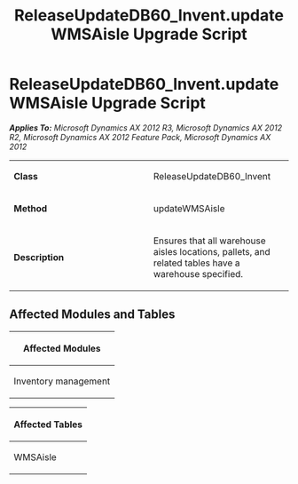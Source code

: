 ﻿---
title: ReleaseUpdateDB60_Invent.updateWMSAisle Upgrade Script
TOCTitle: ReleaseUpdateDB60_Invent.updateWMSAisle Upgrade Script
ms:assetid: 78272614-6f93-75d2-b246-892f744bdd0c
ms:mtpsurl: https://msdn.microsoft.com/en-us/library/JJ719369(v=AX.60)
ms:contentKeyID: 49709159
ms.date: 05/18/2015
mtps_version: v=AX.60
---

# ReleaseUpdateDB60\_Invent.updateWMSAisle Upgrade Script 


_**Applies To:** Microsoft Dynamics AX 2012 R3, Microsoft Dynamics AX 2012 R2, Microsoft Dynamics AX 2012 Feature Pack, Microsoft Dynamics AX 2012_

<table>
<colgroup>
<col style="width: 50%" />
<col style="width: 50%" />
</colgroup>
<tbody>
<tr class="odd">
<td><p><strong>Class</strong></p></td>
<td><p>ReleaseUpdateDB60_Invent</p></td>
</tr>
<tr class="even">
<td><p><strong>Method</strong></p></td>
<td><p>updateWMSAisle</p></td>
</tr>
<tr class="odd">
<td><p><strong>Description</strong></p></td>
<td><p>Ensures that all warehouse aisles locations, pallets, and related tables have a warehouse specified.</p></td>
</tr>
</tbody>
</table>


## Affected Modules and Tables

<table>
<colgroup>
<col style="width: 100%" />
</colgroup>
<thead>
<tr class="header">
<th><p>Affected Modules</p></th>
</tr>
</thead>
<tbody>
<tr class="odd">
<td><p>Inventory management</p></td>
</tr>
</tbody>
</table>


<table>
<colgroup>
<col style="width: 100%" />
</colgroup>
<thead>
<tr class="header">
<th><p>Affected Tables</p></th>
</tr>
</thead>
<tbody>
<tr class="odd">
<td><p>WMSAisle</p></td>
</tr>
</tbody>
</table>

  


